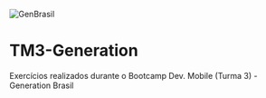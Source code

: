 ![GenBrasil](https://user-images.githubusercontent.com/100245306/167464563-c6ef711d-28ee-460f-b6bd-baff387f7b6e.png)

# TM3-Generation

Exercícios realizados durante o Bootcamp Dev. Mobile (Turma 3) - Generation Brasil
